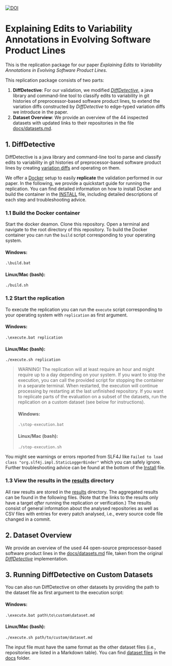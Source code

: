 [![DOI](https://zenodo.org/badge/DOI/10.5281/zenodo.10276785.svg)](https://doi.org/10.5281/zenodo.10276785)

# Explaining Edits to Variability Annotations in Evolving Software Product Lines

This is the replication package for our paper _Explaining Edits to Variability Annotations in Evolving Software Product Lines_.

This replication package consists of two parts:

1. **DiffDetective**: For our validation, we modified [_DiffDetective_](https://github.com/VariantSync/DiffDetective), a java library and command-line tool to classify edits to variability in git histories of preprocessor-based software product lines, to extend the variation diffs constructed by _DiffDetective_ to edge-typed variation diffs we introduce in the paper.
2. **Dataset Overview**: We provide an overview of the 44 inspected datasets with updated links to their repositories in the file [docs/datasets.md][dataset].

## 1. DiffDetective
DiffDetective is a java library and command-line tool to parse and classify edits to variability in git histories of preprocessor-based software product lines by creating [variation diffs](src/main/java/org/variantsync/diffdetective/diff/difftree/DiffTree.java) and operating on them.

We offer a [Docker](https://www.docker.com/) setup to easily __replicate__ the validation performed in our paper. 
In the following, we provide a quickstart guide for running the replication.
You can find detailed information on how to install Docker and build the container in the [INSTALL](INSTALL.md) file, including detailed descriptions of each step and troubleshooting advice.

### 1.1 Build the Docker container
Start the docker deamon.
Clone this repository.
Open a terminal and navigate to the root directory of this repository.
To build the Docker container you can run the `build` script corresponding to your operating system.
#### Windows: 
`.\build.bat`
#### Linux/Mac (bash): 
`./build.sh`

### 1.2 Start the replication
To execute the replication you can run the `execute` script corresponding to your operating system with `replication` as first argument.

#### Windows:
`.\execute.bat replication`
#### Linux/Mac (bash):
`./execute.sh replication`

> WARNING!
> The replication will at least require an hour and might require up to a day depending on your system.
> If you want to stop the execution, you can call the provided script for stopping the container in a separate terminal.
> When restarted, the execution will continue processing by restarting at the last unfinished repository.
> If you want to replicate parts of the evaluation on a subset of the datasets, run the replication on a custom dataset (see below for instructions).
> #### Windows:
> `.\stop-execution.bat`
> #### Linux/Mac (bash):
> `./stop-execution.sh`

You might see warnings or errors reported from SLF4J like `Failed to load class "org.slf4j.impl.StaticLoggerBinder"` which you can safely ignore.
Further troubleshooting advice can be found at the bottom of the [Install](INSTALL.md) file.

### 1.3 View the results in the [results][resultsdir] directory
All raw results are stored in the [results][resultsdir] directory.
The aggregated results can be found in the following files.
(Note that the links to the results only have a target _after_ running the replication or verification.)
The results consist of general information about the analysed repositories as well as CSV files with entries for every patch analysed, i.e., every source code file changed in a commit.



## 2. Dataset Overview
We provide an overview of the used 44 open-source preprocessor-based software product lines in the [docs/datasets.md][dataset] file, taken from the original [_DiffDetective_](https://github.com/VariantSync/DiffDetective) implementation.


## 3. Running DiffDetective on Custom Datasets
You can also run DiffDetective on other datasets by providing the path to the dataset file as first argument to the execution script:

#### Windows:
`.\execute.bat path\to\custom\dataset.md`
#### Linux/Mac (bash):
`./execute.sh path/to/custom/dataset.md`

The input file must have the same format as the other dataset files (i.e., repositories are listed in a Markdown table). You can find [dataset files](docs/datasets.md) in the [docs](docs) folder.

[dataset]: docs/datasets.md


[resultsdir]: results

